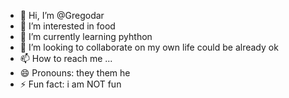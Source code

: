 - 👋 Hi, I’m @Gregodar
- 👀 I’m interested in food
- 🌱 I’m currently learning pyhthon
- 💞️ I’m looking to collaborate on my own life could be already ok
- 📫 How to reach me ...
- 😄 Pronouns: they them he
- ⚡ Fun fact: i am NOT fun

<!---
Gregodar/Gregodar is a ✨ special ✨ repository because its `README.md` (this file) appears on your GitHub profile.
You can click the Preview link to take a look at your changes.
--->
